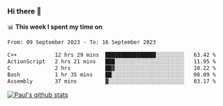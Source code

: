 ### Hi there 👋

📊 **This week I spent my time on**
<!--START_SECTION:waka-->

```txt
From: 09 September 2023 - To: 16 September 2023

C++            12 hrs 29 mins  ████████████████░░░░░░░░░   63.42 %
ActionScript   2 hrs 21 mins   ███░░░░░░░░░░░░░░░░░░░░░░   11.95 %
C              2 hrs           ██▓░░░░░░░░░░░░░░░░░░░░░░   10.22 %
Bash           1 hr 35 mins    ██░░░░░░░░░░░░░░░░░░░░░░░   08.09 %
Assembly       37 mins         ▓░░░░░░░░░░░░░░░░░░░░░░░░   03.17 %
```

<!--END_SECTION:waka-->


[![Paul's github stats](https://github-readme-stats.vercel.app/api?username=mickeyouyou&theme=dracula&show_icons=true)](https://github.com/anuraghazra/github-readme-stats)
